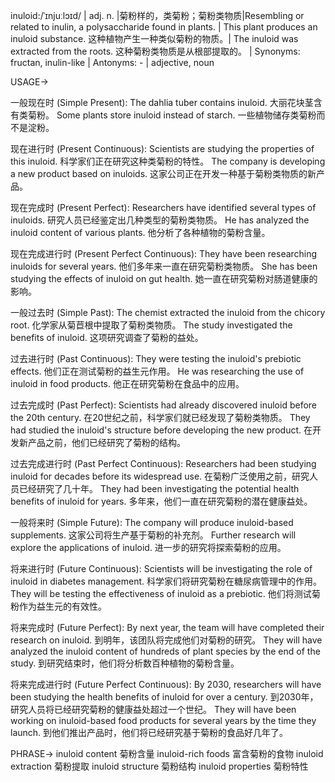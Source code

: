 inuloid:/ˈɪnjuːlɔɪd/ | adj. n. |菊粉样的，类菊粉；菊粉类物质|Resembling or related to inulin, a polysaccharide found in plants. | This plant produces an inuloid substance.  这种植物产生一种类似菊粉的物质。| The inuloid was extracted from the roots.  这种菊粉类物质是从根部提取的。 |  Synonyms:  fructan,  inulin-like | Antonyms: - | adjective, noun

USAGE->

一般现在时 (Simple Present):
The dahlia tuber contains inuloid.  大丽花块茎含有类菊粉。
Some plants store inuloid instead of starch. 一些植物储存类菊粉而不是淀粉。

现在进行时 (Present Continuous):
Scientists are studying the properties of this inuloid. 科学家们正在研究这种类菊粉的特性。
The company is developing a new product based on inuloids.  这家公司正在开发一种基于菊粉类物质的新产品。

现在完成时 (Present Perfect):
Researchers have identified several types of inuloids. 研究人员已经鉴定出几种类型的菊粉类物质。
He has analyzed the inuloid content of various plants. 他分析了各种植物的菊粉含量。

现在完成进行时 (Present Perfect Continuous):
They have been researching inuloids for several years. 他们多年来一直在研究菊粉类物质。
She has been studying the effects of inuloid on gut health. 她一直在研究菊粉对肠道健康的影响。

一般过去时 (Simple Past):
The chemist extracted the inuloid from the chicory root.  化学家从菊苣根中提取了菊粉类物质。
The study investigated the benefits of inuloid. 这项研究调查了菊粉的益处。

过去进行时 (Past Continuous):
They were testing the inuloid's prebiotic effects. 他们正在测试菊粉的益生元作用。
He was researching the use of inuloid in food products. 他正在研究菊粉在食品中的应用。

过去完成时 (Past Perfect):
Scientists had already discovered inuloid before the 20th century.  在20世纪之前，科学家们就已经发现了菊粉类物质。
They had studied the inuloid's structure before developing the new product. 在开发新产品之前，他们已经研究了菊粉的结构。

过去完成进行时 (Past Perfect Continuous):
Researchers had been studying inuloid for decades before its widespread use. 在菊粉广泛使用之前，研究人员已经研究了几十年。
They had been investigating the potential health benefits of inuloid for years.  多年来，他们一直在研究菊粉的潜在健康益处。

一般将来时 (Simple Future):
The company will produce inuloid-based supplements.  这家公司将生产基于菊粉的补充剂。
Further research will explore the applications of inuloid.  进一步的研究将探索菊粉的应用。

将来进行时 (Future Continuous):
Scientists will be investigating the role of inuloid in diabetes management. 科学家们将研究菊粉在糖尿病管理中的作用。
They will be testing the effectiveness of inuloid as a prebiotic. 他们将测试菊粉作为益生元的有效性。

将来完成时 (Future Perfect):
By next year, the team will have completed their research on inuloid. 到明年，该团队将完成他们对菊粉的研究。
They will have analyzed the inuloid content of hundreds of plant species by the end of the study. 到研究结束时，他们将分析数百种植物的菊粉含量。

将来完成进行时 (Future Perfect Continuous):
By 2030, researchers will have been studying the health benefits of inuloid for over a century. 到2030年，研究人员将已经研究菊粉的健康益处超过一个世纪。
They will have been working on inuloid-based food products for several years by the time they launch. 到他们推出产品时，他们将已经研究基于菊粉的食品好几年了。


PHRASE->
inuloid content 菊粉含量
inuloid-rich foods 富含菊粉的食物
inuloid extraction 菊粉提取
inuloid structure 菊粉结构
inuloid properties 菊粉特性
